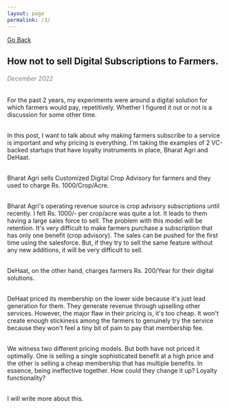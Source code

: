 ```yaml
---
layout: page
permalink: /3/
---
```

[Go Back](/blog/)
<h2>How not to sell Digital Subscriptions to Farmers.</h2><dr>
<h6 style="color: #7D7D7D;" >December 2022</h6><dr>
For the past 2 years, my experiments were around a digital solution for which farmers would pay, repetitively. Whether I figured it out or not is a discussion for some other time.<br><br>

In this post, I want to talk about why making farmers subscribe to a service is important and why pricing is everything. I'm taking the examples of 2 VC-backed startups that have loyalty instruments in place, Bharat Agri and DeHaat.<br><br>

Bharat Agri sells Customized Digital Crop Advisory for farmers and they used to charge Rs. 1000/Crop/Acre.<br><br>

Bharat Agri's operating revenue source is crop advisory subscriptions until recently. I felt Rs. 1000/- per crop/acre was quite a lot. It leads to them having a large sales force to sell. The problem with this model will be retention. It's very difficult to make farmers purchase a subscription that has only one benefit (crop advisory). The sales can be pushed for the first time using the salesforce. But, if they try to sell the same feature without any new additions, it will be very difficult to sell.<br><br>

DeHaat, on the other hand, charges farmers Rs. 200/Year for their digital solutions.<br><br>

DeHaat priced its membership on the lower side because it's just lead generation for them. They generate revenue through upselling other services. However, the major flaw in their pricing is, it's too cheap. It won't create enough stickiness among the farmers to genuinely try the service because they won't feel a tiny bit of pain to pay that membership fee.<br><br>

We witness two different pricing models. But both have not priced it optimally. One is selling a single sophisticated benefit at a high price and the other is selling a cheap membership that has multiple benefits. In essence, being ineffective together. How could they change it up? Loyalty functionality?<br><br>

I will write more about this.


